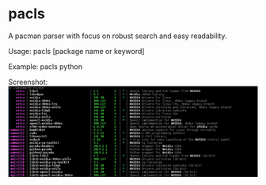 pacls
=========

A pacman parser with focus on robust search and easy readability.

Usage:
pacls [package name or keyword]

Example:
pacls python

Screenshot:
![Example output formatting](screenshot.png "Sample screenshot")

